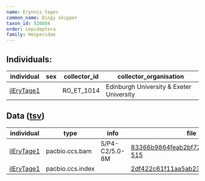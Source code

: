 ```yaml
---
name: Erynnis tages
common_name: Dingy skipper
taxon_id: 520884
order: Lepidoptera
family: Hesperidae
---
```


## Individuals:

| individual | sex | collector_id | collector_organisation |
| ---------- | --- | ------------ | ---------------------- |
| [ilEryTage1](ilEryTage1.md) |  | RO_ET_1014 | Edinburgh University & Exeter University |

## Data ([tsv](Erynnis_tages_data.tsv))

| individual | type | info | file |
| ---------- | ---- | ---- | ---- |
| [ilEryTage1](ilEryTage1.md) | pacbio.ccs.bam | S/P4-C2/5.0-8M | [83366b9864feab2bf72e4c0acceeb6ce-515](https://darwin.cog.sanger.ac.uk/insects/Erynnis_tages/ilEryTage1/genomic_data/pacbio/m64089_200108_171510.ccs.bam) |
| [ilEryTage1](ilEryTage1.md) | pacbio.ccs.index |  | [2df422c61f11aa5ab23acc8067b76774](https://darwin.cog.sanger.ac.uk/insects/Erynnis_tages/ilEryTage1/genomic_data/pacbio/m64089_200108_171510.ccs.bam.pbi) |

